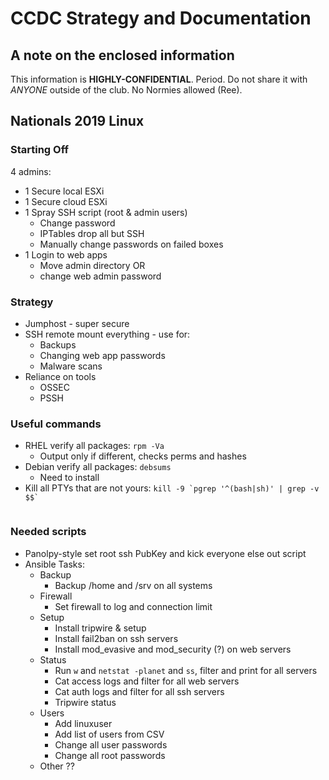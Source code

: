 # CCDC Strategy and Documentation

## A note on the enclosed information
This information is **HIGHLY-CONFIDENTIAL**. Period. Do not share it with *ANYONE* outside of the club. No Normies allowed (Ree).

## Nationals 2019 Linux

### Starting Off

4 admins:
* 1 Secure local ESXi
* 1 Secure cloud ESXi
* 1 Spray SSH script (root & admin users)
  * Change password
  * IPTables drop all but SSH
  * Manually change passwords on failed boxes
* 1 Login to web apps
  * Move admin directory OR
  * change web admin password

### Strategy

* Jumphost - super secure
* SSH remote mount everything - use for:
  * Backups
  * Changing web app passwords
  * Malware scans
* Reliance on tools
  * OSSEC
  * PSSH

### Useful commands
* RHEL verify all packages: `rpm -Va`
  * Output only if different, checks perms and hashes
* Debian verify all packages: `debsums`
  * Need to install
* Kill all PTYs that are not yours: `` kill -9 `pgrep '^(bash|sh)' | grep -v $$` ``
  ```

### Needed scripts
* Panolpy-style set root ssh PubKey and kick everyone else out script
* Ansible Tasks:
  * Backup
    * Backup /home and /srv on all systems
  * Firewall
    * Set firewall to log and connection limit
  * Setup
    * Install tripwire & setup
    * Install fail2ban on ssh servers
    * Install mod_evasive and mod_security (?) on web servers
  * Status
    * Run `w` and `netstat -planet` and `ss`, filter and print for all servers
    * Cat access logs and filter for all web servers
    * Cat auth logs and filter for all ssh servers
    * Tripwire status
  * Users
    * Add linuxuser
    * Add list of users from CSV
    * Change all user passwords
    * Change all root passwords
  * Other ??
